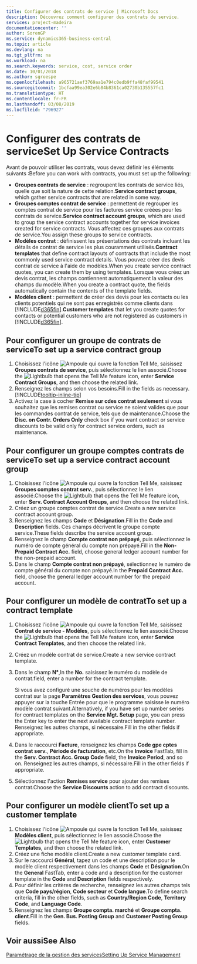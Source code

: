 ```yaml
---
title: Configurer des contrats de service | Microsoft Docs
description: Découvrez comment configurer des contrats de service.
services: project-madeira
documentationcenter: ''
author: SorenGP
ms.service: dynamics365-business-central
ms.topic: article
ms.devlang: na
ms.tgt_pltfrm: na
ms.workload: na
ms.search.keywords: service, cost, service order
ms.date: 10/01/2018
ms.author: sgroespe
ms.openlocfilehash: a965721aef3769aa1e794c0edb9ffa48faf99541
ms.sourcegitcommit: 1bcfaa99ea302e6b84b8361ca02730b135557fc1
ms.translationtype: HT
ms.contentlocale: fr-FR
ms.lasthandoff: 03/08/2019
ms.locfileid: "796927"
---
```

# <a name="set-up-service-contracts"></a><span data-ttu-id="089e4-103">Configurer des contrats de service</span><span class="sxs-lookup"><span data-stu-id="089e4-103">Set Up Service Contracts</span></span>
<span data-ttu-id="089e4-104">Avant de pouvoir utiliser les contrats, vous devez définir les éléments suivants :</span><span class="sxs-lookup"><span data-stu-id="089e4-104">Before you can work with contracts, you must set up the following:</span></span> 

* <span data-ttu-id="089e4-105">**Groupes contrats de service** : regroupent les contrats de service liés, quelle que soit la nature de cette relation.</span><span class="sxs-lookup"><span data-stu-id="089e4-105">**Service contract groups**, which gather service contracts that are related in some way.</span></span>
* <span data-ttu-id="089e4-106">**Groupes comptes contrat de service** : permettent de regrouper les comptes contrat de service pour les factures service créées pour les contrats de service.</span><span class="sxs-lookup"><span data-stu-id="089e4-106">**Service contract account groups**, which are used to group the service contract accounts together for service invoices created for service contracts.</span></span> <span data-ttu-id="089e4-107">Vous affectez ces groupes aux contrats de service.</span><span class="sxs-lookup"><span data-stu-id="089e4-107">You assign these groups to service contracts.</span></span>  
* <span data-ttu-id="089e4-108">**Modèles contrat** : définissent les présentations des contrats incluant les détails de contrat de service les plus couramment utilisés.</span><span class="sxs-lookup"><span data-stu-id="089e4-108">**Contract templates** that define contract layouts of contracts that include the most commonly used service contract details.</span></span> <span data-ttu-id="089e4-109">Vous pouvez créer des devis contrat de service à l'aide de modèles.</span><span class="sxs-lookup"><span data-stu-id="089e4-109">When you create service contract quotes, you can create them by using templates.</span></span> <span data-ttu-id="089e4-110">Lorsque vous créez un devis contrat, les champs contiennent automatiquement la valeur des champs du modèle.</span><span class="sxs-lookup"><span data-stu-id="089e4-110">When you create a contract quote, the fields automatically contain the contents of the template fields.</span></span>
* <span data-ttu-id="089e4-111">**Modèles client** : permettent de créer des devis pour les contacts ou les clients potentiels qui ne sont pas enregistrés comme clients dans [!INCLUDE[d365fin](includes/d365fin_md.md)].</span><span class="sxs-lookup"><span data-stu-id="089e4-111">**Customer templates** that let you create quotes for contacts or potential customers who are not registered as customers in [!INCLUDE[d365fin](includes/d365fin_md.md)].</span></span>  

## <a name="to-set-up-a-service-contract-group"></a><span data-ttu-id="089e4-112">Pour configurer un groupe de contrats de service</span><span class="sxs-lookup"><span data-stu-id="089e4-112">To set up a service contract group</span></span>  
1. <span data-ttu-id="089e4-113">Choisissez l'icône ![Ampoule qui ouvre la fonction Tell Me](media/ui-search/search_small.png "Dites-moi ce que vous voulez faire"), saisissez **Groupes contrats de service**, puis sélectionnez le lien associé.</span><span class="sxs-lookup"><span data-stu-id="089e4-113">Choose the ![Lightbulb that opens the Tell Me feature](media/ui-search/search_small.png "Tell me what you want to do") icon, enter **Service Contract Groups**, and then choose the related link.</span></span>  
2. <span data-ttu-id="089e4-114">Renseignez les champs selon vos besoins.</span><span class="sxs-lookup"><span data-stu-id="089e4-114">Fill in the fields as necessary.</span></span> [!INCLUDE[tooltip-inline-tip](includes/tooltip-inline-tip_md.md)]
3. <span data-ttu-id="089e4-115">Activez la case à cocher **Remise sur cdes contrat seulement** si vous souhaitez que les remises contrat ou service ne soient valides que pour les commandes contrat de service, tels que de maintenance.</span><span class="sxs-lookup"><span data-stu-id="089e4-115">Choose the **Disc. on Contr. Orders Only** check box if you want contract or service discounts to be valid only for contract service orders, such as maintenance.</span></span>  

## <a name="to-set-up-a-service-contract-account-group"></a><span data-ttu-id="089e4-116">Pour configurer un groupe comptes contrats de service</span><span class="sxs-lookup"><span data-stu-id="089e4-116">To set up a service contract account group</span></span>  
1. <span data-ttu-id="089e4-117">Choisissez l'icône ![Ampoule qui ouvre la fonction Tell Me](media/ui-search/search_small.png "Dites-moi ce que vous voulez faire"), saisissez **Groupes comptes contrat serv.**, puis sélectionnez le lien associé.</span><span class="sxs-lookup"><span data-stu-id="089e4-117">Choose the ![Lightbulb that opens the Tell Me feature](media/ui-search/search_small.png "Tell me what you want to do") icon, enter **Serv. Contract Account Groups**, and then choose the related link.</span></span>  
2. <span data-ttu-id="089e4-118">Créez un groupe comptes contrat de service.</span><span class="sxs-lookup"><span data-stu-id="089e4-118">Create a new service contract account group.</span></span>   
3. <span data-ttu-id="089e4-119">Renseignez les champs **Code** et **Désignation**.</span><span class="sxs-lookup"><span data-stu-id="089e4-119">Fill in the **Code** and **Description** fields.</span></span> <span data-ttu-id="089e4-120">Ces champs décrivent le groupe compte service.</span><span class="sxs-lookup"><span data-stu-id="089e4-120">These fields describe the service account group.</span></span>  
4. <span data-ttu-id="089e4-121">Renseignez le champ **Compte contrat non prépayé**, puis sélectionnez le numéro de compte général du compte non prépayé.</span><span class="sxs-lookup"><span data-stu-id="089e4-121">Fill in the **Non-Prepaid Contract Acc.** field, choose general ledger account number for the non-prepaid account.</span></span>  
5. <span data-ttu-id="089e4-122">Dans le champ **Compte contrat non prépayé**, sélectionnez le numéro de compte général du compte non prépayé.</span><span class="sxs-lookup"><span data-stu-id="089e4-122">In the **Prepaid Contract Acc.** field, choose the general ledger account number for the prepaid account.</span></span>  

## <a name="to-set-up-a-contract-template"></a><span data-ttu-id="089e4-123">Pour configurer un modèle de contrat</span><span class="sxs-lookup"><span data-stu-id="089e4-123">To set up a contract template</span></span>  
1. <span data-ttu-id="089e4-124">Choisissez l'icône ![Ampoule qui ouvre la fonction Tell Me](media/ui-search/search_small.png "Dites-moi ce que vous voulez faire"), saisissez **Contrat de service - Modèles**, puis sélectionnez le lien associé.</span><span class="sxs-lookup"><span data-stu-id="089e4-124">Choose the ![Lightbulb that opens the Tell Me feature](media/ui-search/search_small.png "Tell me what you want to do") icon, enter **Service Contract Templates**, and then choose the related link.</span></span>  
2. <span data-ttu-id="089e4-125">Créez un modèle contrat de service.</span><span class="sxs-lookup"><span data-stu-id="089e4-125">Create a new service contract template.</span></span>  
3. <span data-ttu-id="089e4-126">Dans le champ **N°**,</span><span class="sxs-lookup"><span data-stu-id="089e4-126">In the **No.**</span></span> <span data-ttu-id="089e4-127">saisissez le numéro du modèle de contrat.</span><span class="sxs-lookup"><span data-stu-id="089e4-127">field, enter a number for the contract template.</span></span>  
  
     <span data-ttu-id="089e4-128">Si vous avez configuré une souche de numéros pour les modèles contrat sur la page **Paramètres Gestion des services**, vous pouvez appuyer sur la touche Entrée pour que le programme saisisse le numéro modèle contrat suivant.</span><span class="sxs-lookup"><span data-stu-id="089e4-128">Alternatively, if you have set up number series for contract templates on the **Service Mgt. Setup** page, you can press the Enter key to enter the next available contract template number.</span></span> <span data-ttu-id="089e4-129">Renseignez les autres champs, si nécessaire.</span><span class="sxs-lookup"><span data-stu-id="089e4-129">Fill in the other fields if appropriate.</span></span>  
  
4. <span data-ttu-id="089e4-130">Dans le raccourci **Facture**, renseignez les champs **Code gpe cptes contrat serv.**, **Période de facturation**, etc.</span><span class="sxs-lookup"><span data-stu-id="089e4-130">On the **Invoice** FastTab, fill in the **Serv. Contract Acc. Group Code** field, the **Invoice Period**, and so on.</span></span> <span data-ttu-id="089e4-131">Renseignez les autres champs, si nécessaire.</span><span class="sxs-lookup"><span data-stu-id="089e4-131">Fill in the other fields if appropriate.</span></span>  
5. <span data-ttu-id="089e4-132">Sélectionnez l'action **Remises service** pour ajouter des remises contrat.</span><span class="sxs-lookup"><span data-stu-id="089e4-132">Choose the **Service Discounts** action to add contract discounts.</span></span>  

## <a name="to-set-up-a-customer-template"></a><span data-ttu-id="089e4-133">Pour configurer un modèle client</span><span class="sxs-lookup"><span data-stu-id="089e4-133">To set up a customer template</span></span>  
1. <span data-ttu-id="089e4-134">Choisissez l'icône ![Ampoule qui ouvre la fonction Tell Me](media/ui-search/search_small.png "Dites-moi ce que vous voulez faire"), saisissez **Modèles client**, puis sélectionnez le lien associé.</span><span class="sxs-lookup"><span data-stu-id="089e4-134">Choose the ![Lightbulb that opens the Tell Me feature](media/ui-search/search_small.png "Tell me what you want to do") icon, enter **Customer Templates**, and then choose the related link.</span></span>  
2. <span data-ttu-id="089e4-135">Créez une fiche modèle client.</span><span class="sxs-lookup"><span data-stu-id="089e4-135">Create a new customer template card.</span></span>  
3. <span data-ttu-id="089e4-136">Sur le raccourci **Général**, tapez un code et une description pour le modèle client respectivement dans les champs **Code** et **Désignation**.</span><span class="sxs-lookup"><span data-stu-id="089e4-136">On the **General** FastTab, enter a code and a description for the customer template in the **Code** and **Description** fields respectively.</span></span> 
4. <span data-ttu-id="089e4-137">Pour définir les critères de recherche, renseignez les autres champs tels que **Code pays/région**, **Code secteur** et **Code langue**.</span><span class="sxs-lookup"><span data-stu-id="089e4-137">To define search criteria, fill in the other fields, such as **Country/Region Code**, **Territory Code**, and **Language Code**.</span></span>  
5. <span data-ttu-id="089e4-138">Renseignez les champs **Groupe compta. marché** et **Groupe compta. client**.</span><span class="sxs-lookup"><span data-stu-id="089e4-138">Fill in the **Gen. Bus. Posting Group** and **Customer Posting Group** fields.</span></span>  

## <a name="see-also"></a><span data-ttu-id="089e4-139">Voir aussi</span><span class="sxs-lookup"><span data-stu-id="089e4-139">See Also</span></span>
[<span data-ttu-id="089e4-140">Paramétrage de la gestion des services</span><span class="sxs-lookup"><span data-stu-id="089e4-140">Setting Up Service Management</span></span>](service-setup-service.md)